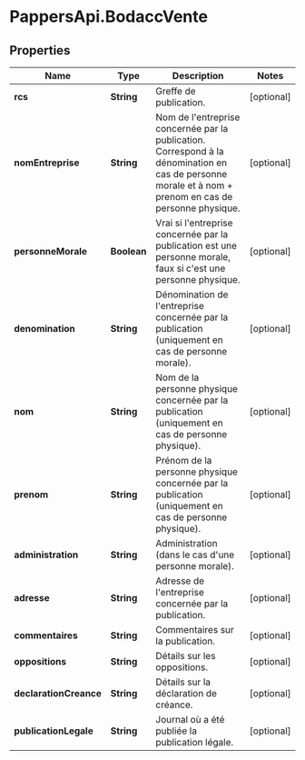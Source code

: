 # PappersApi.BodaccVente

## Properties

Name | Type | Description | Notes
------------ | ------------- | ------------- | -------------
**rcs** | **String** | Greffe de publication. | [optional] 
**nomEntreprise** | **String** | Nom de l&#39;entreprise concernée par la publication. Correspond à la dénomination en cas de personne morale et à nom + prenom en cas de personne physique. | [optional] 
**personneMorale** | **Boolean** | Vrai si l&#39;entreprise concernée par la publication est une personne morale, faux si c&#39;est une personne physique. | [optional] 
**denomination** | **String** | Dénomination de l&#39;entreprise concernée par la publication (uniquement en cas de personne morale). | [optional] 
**nom** | **String** | Nom de la personne physique concernée par la publication (uniquement en cas de personne physique). | [optional] 
**prenom** | **String** | Prénom de la personne physique concernée par la publication (uniquement en cas de personne physique). | [optional] 
**administration** | **String** | Administration (dans le cas d&#39;une personne morale). | [optional] 
**adresse** | **String** | Adresse de l&#39;entreprise concernée par la publication. | [optional] 
**commentaires** | **String** | Commentaires sur la publication. | [optional] 
**oppositions** | **String** | Détails sur les oppositions. | [optional] 
**declarationCreance** | **String** | Détails sur la déclaration de créance. | [optional] 
**publicationLegale** | **String** | Journal où a été publiée la publication légale. | [optional] 



